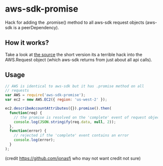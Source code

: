 # aws-sdk-promise

Hack for adding the .promise() method to all aws-sdk request objects (aws-sdk is a peerDependency).

## How it works?

Take a look at [the source](/index.js) the short version its a terrible
hack into the AWS.Request object (which aws-sdk returns from just about
all api calls).

## Usage

```js
// AWS is identical to aws-sdk but it has .promise method on all
// requests
var AWS = require('aws-sdk-promise');
var ec2 = new AWS.EC2({ region: 'us-west-2' });

ec2.describeAccountAttributes({}).promise().then(
  function(req) {
    // the promise is resolved on the 'complete' event of request object
    console.log(JSON.stringify(req.data, null, 2));
  },
  function(error) {
    // rejected if the 'complete' event contains an error
    console.log(error);
  }
);

```

(credit https://github.com/jonasfj who may not want credit not sure)
